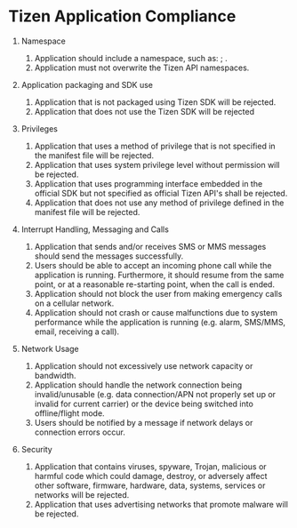 # Tizen Application Compliance


1. Namespace
   1. Application should include a namespace, such as: <company>; <application>.
   2. Application must not overwrite the Tizen API namespaces.
   
   
2. Application packaging and SDK use
   1. Application that is not packaged using Tizen SDK will be rejected.
   2. Application that does not use the Tizen SDK will be rejected
   
   
3. Privileges
   1. Application that uses a method of privilege that is not specified in the manifest file will be rejected.
   2. Application that uses system privilege level without permission will be rejected.
   3. Application that uses programming interface embedded in the official SDK but not specified as official Tizen API's shall be rejected.
   4. Application that does not use any method of privilege defined in the manifest file will be rejected.
   
   
4. Interrupt Handling, Messaging and Calls
   1. Application that sends and/or receives SMS or MMS messages should send the messages successfully.
   2. Users should be able to accept an incoming phone call while the application is running. Furthermore, it should resume from the same point, or at a reasonable re-starting point, when the call is ended.
   3. Application should not block the user from making emergency calls on a cellular network.
   4. Application should not crash or cause malfunctions due to system performance while the application is running (e.g. alarm, SMS/MMS, email, receiving a call).
   
   
5. Network Usage
   1. Application should not excessively use network capacity or bandwidth.
   2. Application should handle the network connection being invalid/unusable (e.g. data connection/APN not properly set up or invalid for current carrier) or the device being switched into offline/flight mode.
   3. Users should be notified by a message if network delays or connection errors occur.
   
   
6. Security
   1. Application that contains viruses, spyware, Trojan, malicious or harmful code which could damage, destroy, or adversely affect other software, firmware, hardware, data, systems, services or networks will be rejected.
   2. Application that uses advertising networks that promote malware will be rejected.